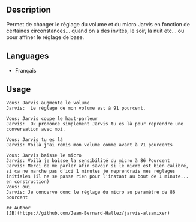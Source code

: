 <!---
IMPORTANT
=========
This README.md is displayed in the WebStore as well as within Jarvis app
Please do not change the structure of this file
Fill-in Description, Usage & Author sections
Make sure to rename the [en] folder into the language code your plugin is written in (ex: fr, es, de, it...)
For multi-language plugin:
- clone the language directory and translate commands/functions.sh
- optionally write the Description / Usage sections in several languages
-->
## Description
Permet de changer le réglage du volume et du micro Jarvis en fonction de certaines circonstances... quand on a des invités, le soir, la nuit etc... ou pour affiner le réglage de base.

## Languages

* Français

## Usage
```
Vous: Jarvis augmente le volume
Jarvis:  Le réglage de mon volume est à 91 pourcent.

Vous: Jarvis coupe le haut-parleur
Jarvis:  Ok prononce simplement Jarvis tu es là pour reprendre une conversation avec moi.

Vous: Jarvis tu es là
Jarvis: Voilà j'ai remis mon volume comme avant à 71 pourcents

Vous: Jarvis baisse le micro
Jarvis: Voilà je baisse la sensibilité du micro à 86 Pourcent
Jarvis: Merci de me parler afin savoir si le micro est bien calibré, si ca ne marche pas d'ici 1 minutes je reprendrais mes réglages initiales (il ne se passe rien pour l'instant au bout de 1 minute... en construction)
Vous: oui
Jarvis: Je concerve donc le réglage du micro au paramètre de 86 pourcent

## Author
[JB](https://github.com/Jean-Bernard-Hallez/jarvis-alsamixer)
